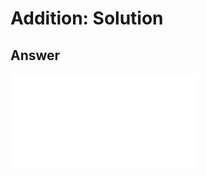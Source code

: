 # Addition: Solution

## Answer

<iframe class="u-pad-embed" src="../pads/addition-solution/embed/" frameborder="0"></iframe>
